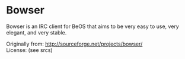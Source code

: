 Bowser
======

Bowser is an IRC client for BeOS that aims to be very easy to use, very elegant, and very stable.

Originally from: http://sourceforge.net/projects/bowser/  
License: (see srcs)
